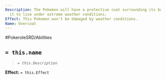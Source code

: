 ```yaml
---
Description: The Pokemon will have a protective coat surrounding its body that allows
  it to live under extreme weather conditions.
Effect: This Pokemon won't be damaged by weather conditions.
Name: Overcoat
---
```


#PokeroleSRD/Abilities

## `= this.name`

> *`= this.Description`*

**Effect:** `= this.Effect`